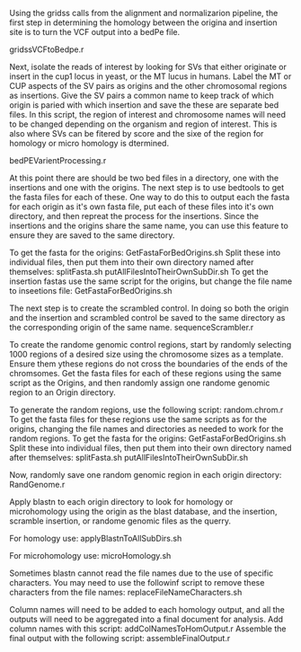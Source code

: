 Using the gridss calls from the alignment and normalizarion pipeline, the first step in determining the homology between the origina and insertion site is to turn the VCF output into a bedPe file. 

gridssVCFtoBedpe.r

Next, isolate the reads of interest by looking for SVs that either originate or insert in the cup1 locus in yeast, or the MT lucus in humans. Label the MT or CUP aspects of the SV pairs as origins and the other chromosomal regions as insertions. Give the SV pairs a common name to keep track of which origin is paried with which insertion and save the these are separate bed files. In this script, the region of interest and chromosome names will need to be changed depending on the organism and region of interest. This is also where SVs can be fitered by score and the sixe of the region for homology or micro homology is dtermined.

bedPEVarientProcessing.r

At this point there are should be two bed files in a directory, one with the insertions and one with the origins. The next step is to use bedtools to get the fasta files for each of these. One way to do this to output each the fasta for each origin as it's own fasta file, put each of these files into it's own directory, and then repreat the process for the insertions. Since the insertions and the origins share the same name, you can use this feature to ensure they are saved to the same directory.

To get the fasta for the origins:
GetFastaForBedOrigins.sh
Split these into individual files, then put them into their own directory named after themselves:
splitFasta.sh
putAllFilesIntoTheirOwnSubDir.sh
To get the insertion fastas use the same script for the origins, but change the file name to inseetions file:
GetFastaForBedOrigins.sh

The next step is to create the scrambled control. In doing so both the origin and the insertion and scrambled control be saved to the same directory as the corresponding origin of the same name.
sequenceScrambler.r

To create the randome genomic control regions, start by randomly selecting 1000 regions of a desired size using the chromosome sizes as a template. Ensure them ythese regions do not cross the boundaries of the ends of the chromsomes. Get the fasta files for each of these regions using the same script as the Origins, and then randomly assign one randome genomic region to an Origin directory.

To generate the random regions, use the following script:
random.chrom.r
To get the fasta files for these regions use the same scripts as for the origins, changing the file names and directories as needed to work for the random regions.
To get the fasta for the origins:
GetFastaForBedOrigins.sh
Split these into individual files, then put them into their own directory named after themselves:
splitFasta.sh
putAllFilesIntoTheirOwnSubDir.sh

Now, randomly save one random genomic region in each origin directory:
RandGenome.r

Apply blastn to each origin directory to look for homology or microhomology using the origin as the blast database, and the insertion, scramble insertion, or randome genomic files as the querry.
 
 For homology use:
 applyBlastnToAllSubDirs.sh
 
 For microhomology use:
 microHomology.sh
 
 Sometimes blastn cannot read the file names due to the use of specific characters. You may need to use the followinf script to remove these characters from the file names:
 replaceFileNameCharacters.sh
 
 Column names will need to be added to each homology output, and all the outputs will need to be aggregated into a final document for analysis.
 Add column names with this script:
 addColNamesToHomOutput.r
Assemble the final output with the following script:
assembleFinalOutput.r









